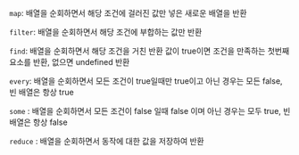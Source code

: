 `map`: 배열을 순회하면서 해당 조건에 걸러진 값만 넣은 새로운 배열을 반환 

`filter`: 배열을 순회하면서 해당 조건에 부합하는 값만 반환 

`find`: 배열을 순회하면서 해당 조건을 거친 반환 값이 true이면 조건을 만족하는 첫번째 요소를 반환, 없으면 undefined 반환

`every`: 배열을 순회하면서 모든 조건이 true일때만 true이고 아닌 경우는 모든 false, 빈 배열은 항상 true

`some` : 배열을 순회하면서 모든 조건이 false 일때 false 이며 아닌 경우는 모두 true, 빈 배열은 항상 false

`reduce` : 배열을 순회하면서 동작에 대한 값을 저장하여 반환

